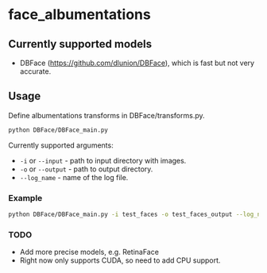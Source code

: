 # face_albumentations

## Currently supported models

- DBFace (<https://github.com/dlunion/DBFace>), which is fast but not very accurate.

## Usage

Define albumentations transforms in DBFace/transforms.py.

```bash
python DBFace/DBFace_main.py
```

Currently supported arguments:

- `-i` or `--input` - path to input directory with images.
- `-o` or `--output` - path to output directory.
- `--log_name` - name of the log file.

### Example

```bash
python DBFace/DBFace_main.py -i test_faces -o test_faces_output --log_name face_albumentations.log
```

###

### TODO

- Add more precise models, e.g. RetinaFace
- Right now only supports CUDA, so need to add CPU support.
